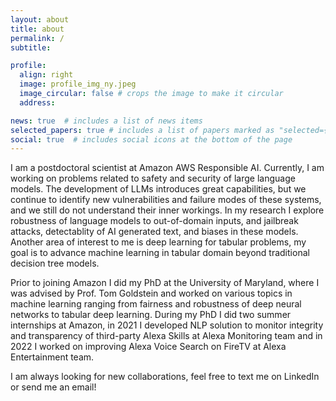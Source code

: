 ```yaml
---
layout: about
title: about
permalink: /
subtitle:

profile:
  align: right
  image: profile_img_ny.jpeg
  image_circular: false # crops the image to make it circular
  address: 

news: true  # includes a list of news items
selected_papers: true # includes a list of papers marked as "selected={true}"
social: true  # includes social icons at the bottom of the page
---
```


I am a postdoctoral scientist at Amazon AWS Responsible AI. Currently, I am working on problems related to safety and security of large language models. 
The development of LLMs introduces great capabilities, but we continue to identify new vulnerabilities and failure modes of these systems, and we still do not understand their inner workings. 
In my research I explore robustness of language models to out-of-domain inputs, and jailbreak attacks, detectablity of AI generated text, and biases in these models. 
Another area of interest to me is deep learning for tabular problems, my goal is to advance machine learning in tabular domain beyond traditional decision tree models. 

Prior to joining Amazon I did my PhD at the University of Maryland, where I was advised by Prof. Tom Goldstein and worked on various topics in machine learning ranging from fairness and robustness of deep neural networks to tabular deep learning. 
During my PhD I did two summer internships at Amazon, in 2021 I developed NLP solution to monitor integrity and transparency of third-party Alexa Skills at Alexa Monitoring
team and in 2022 I worked on improving Alexa Voice Search on FireTV at Alexa Entertainment team.

I am always looking for new collaborations, feel free to text me on LinkedIn or send me an email! 